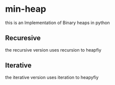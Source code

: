 # min-heap  
this is an Implementation of Binary heaps in python  
## Recuresive
the recursive version uses recursion to heapfiy  
## Iterative  
the iterative version uses iteration to heapyfiy


